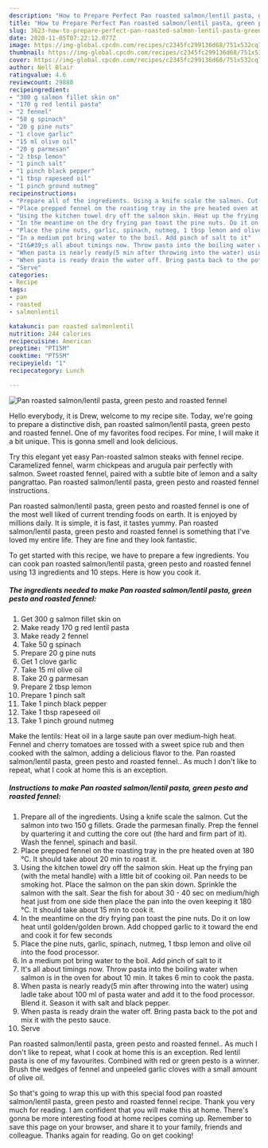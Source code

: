 ```yaml
---
description: "How to Prepare Perfect Pan roasted salmon/lentil pasta, green pesto and roasted fennel"
title: "How to Prepare Perfect Pan roasted salmon/lentil pasta, green pesto and roasted fennel"
slug: 3623-how-to-prepare-perfect-pan-roasted-salmon-lentil-pasta-green-pesto-and-roasted-fennel
date: 2020-11-05T07:22:12.077Z
image: https://img-global.cpcdn.com/recipes/c2345fc299136d68/751x532cq70/pan-roasted-salmonlentil-pasta-green-pesto-and-roasted-fennel-recipe-main-photo.jpg
thumbnail: https://img-global.cpcdn.com/recipes/c2345fc299136d68/751x532cq70/pan-roasted-salmonlentil-pasta-green-pesto-and-roasted-fennel-recipe-main-photo.jpg
cover: https://img-global.cpcdn.com/recipes/c2345fc299136d68/751x532cq70/pan-roasted-salmonlentil-pasta-green-pesto-and-roasted-fennel-recipe-main-photo.jpg
author: Nell Blair
ratingvalue: 4.6
reviewcount: 29880
recipeingredient:
- "300 g salmon fillet skin on"
- "170 g red lentil pasta"
- "2 fennel"
- "50 g spinach"
- "20 g pine nuts"
- "1 clove garlic"
- "15 ml olive oil"
- "20 g parmesan"
- "2 tbsp lemon"
- "1 pinch salt"
- "1 pinch black pepper"
- "1 tbsp rapeseed oil"
- "1 pinch ground nutmeg"
recipeinstructions:
- "Prepare all of the ingredients. Using a knife scale the salmon. Cut the salmon into two 150 g fillets. Grade the parmesan finally. Prep the fennel by quartering it and cutting the core out (the hard and firm part of it). Wash the fennel, spinach and basil."
- "Place prepped fennel on the roasting tray in the pre heated oven at 180 °C. It should take about 20 min to roast it."
- "Using the kitchen towel dry off the salmon skin. Heat up the frying pan (with the metal handle) with a little bit of cooking oil. Pan needs to be smoking hot. Place the salmon on the pan skin down. Sprinkle the salmon with the salt. Sear the fish for about 30 - 40 sec on medium/high heat just from one side then place the pan into the oven keeping it 180 °C. It should take about 15 min to cook it."
- "In the meantime on the dry frying pan toast the pine nuts. Do it on low heat until golden/golden brown. Add chopped garlic to it toward the end and cook it for few seconds"
- "Place the pine nuts, garlic, spinach, nutmeg, 1 tbsp lemon and olive oil into the food processor."
- "In a medium pot bring water to the boil. Add pinch of salt to it"
- "It&#39;s all about timings now. Throw pasta into the boiling water when salmon is in the oven for about 10 min. It takes 6 min to cook the pasta."
- "When pasta is nearly ready(5 min after throwing into the water) using ladle take about 100 ml of pasta water and add it to the food processor. Blend it. Season it with salt and black pepper."
- "When pasta is ready drain the water off. Bring pasta back to the pot and mix it with the pesto sauce."
- "Serve"
categories:
- Recipe
tags:
- pan
- roasted
- salmonlentil

katakunci: pan roasted salmonlentil 
nutrition: 244 calories
recipecuisine: American
preptime: "PT15M"
cooktime: "PT55M"
recipeyield: "1"
recipecategory: Lunch

---
```



![Pan roasted salmon/lentil pasta, green pesto and roasted fennel](https://img-global.cpcdn.com/recipes/c2345fc299136d68/751x532cq70/pan-roasted-salmonlentil-pasta-green-pesto-and-roasted-fennel-recipe-main-photo.jpg)

Hello everybody, it is Drew, welcome to my recipe site. Today, we're going to prepare a distinctive dish, pan roasted salmon/lentil pasta, green pesto and roasted fennel. One of my favorites food recipes. For mine, I will make it a bit unique. This is gonna smell and look delicious.

Try this elegant yet easy Pan-roasted salmon steaks with fennel recipe. Caramelized fennel, warm chickpeas and arugula pair perfectly with salmon. Sweet roasted fennel, paired with a subtle bite of lemon and a salty pangrattao. Pan roasted salmon/lentil pasta, green pesto and roasted fennel instructions.

Pan roasted salmon/lentil pasta, green pesto and roasted fennel is one of the most well liked of current trending foods on earth. It is enjoyed by millions daily. It is simple, it is fast, it tastes yummy. Pan roasted salmon/lentil pasta, green pesto and roasted fennel is something that I've loved my entire life. They are fine and they look fantastic.


To get started with this recipe, we have to prepare a few ingredients. You can cook pan roasted salmon/lentil pasta, green pesto and roasted fennel using 13 ingredients and 10 steps. Here is how you cook it.

<!--inarticleads1-->

##### The ingredients needed to make Pan roasted salmon/lentil pasta, green pesto and roasted fennel:

1. Get 300 g salmon fillet skin on
1. Make ready 170 g red lentil pasta
1. Make ready 2 fennel
1. Take 50 g spinach
1. Prepare 20 g pine nuts
1. Get 1 clove garlic
1. Take 15 ml olive oil
1. Take 20 g parmesan
1. Prepare 2 tbsp lemon
1. Prepare 1 pinch salt
1. Take 1 pinch black pepper
1. Take 1 tbsp rapeseed oil
1. Take 1 pinch ground nutmeg


Make the lentils: Heat oil in a large saute pan over medium-high heat. Fennel and cherry tomatoes are tossed with a sweet spice rub and then cooked with the salmon, adding a delicious flavor to the. Pan roasted salmon/lentil pasta, green pesto and roasted fennel.. As much I don&#39;t like to repeat, what I cook at home this is an exception. 

<!--inarticleads2-->

##### Instructions to make Pan roasted salmon/lentil pasta, green pesto and roasted fennel:

1. Prepare all of the ingredients. Using a knife scale the salmon. Cut the salmon into two 150 g fillets. Grade the parmesan finally. Prep the fennel by quartering it and cutting the core out (the hard and firm part of it). Wash the fennel, spinach and basil.
1. Place prepped fennel on the roasting tray in the pre heated oven at 180 °C. It should take about 20 min to roast it.
1. Using the kitchen towel dry off the salmon skin. Heat up the frying pan (with the metal handle) with a little bit of cooking oil. Pan needs to be smoking hot. Place the salmon on the pan skin down. Sprinkle the salmon with the salt. Sear the fish for about 30 - 40 sec on medium/high heat just from one side then place the pan into the oven keeping it 180 °C. It should take about 15 min to cook it.
1. In the meantime on the dry frying pan toast the pine nuts. Do it on low heat until golden/golden brown. Add chopped garlic to it toward the end and cook it for few seconds
1. Place the pine nuts, garlic, spinach, nutmeg, 1 tbsp lemon and olive oil into the food processor.
1. In a medium pot bring water to the boil. Add pinch of salt to it
1. It&#39;s all about timings now. Throw pasta into the boiling water when salmon is in the oven for about 10 min. It takes 6 min to cook the pasta.
1. When pasta is nearly ready(5 min after throwing into the water) using ladle take about 100 ml of pasta water and add it to the food processor. Blend it. Season it with salt and black pepper.
1. When pasta is ready drain the water off. Bring pasta back to the pot and mix it with the pesto sauce.
1. Serve


Pan roasted salmon/lentil pasta, green pesto and roasted fennel.. As much I don&#39;t like to repeat, what I cook at home this is an exception. Red lentil pasta is one of my favourites. Combined with red or green pesto is a winner. Brush the wedges of fennel and unpeeled garlic cloves with a small amount of olive oil. 

So that's going to wrap this up with this special food pan roasted salmon/lentil pasta, green pesto and roasted fennel recipe. Thank you very much for reading. I am confident that you will make this at home. There's gonna be more interesting food at home recipes coming up. Remember to save this page on your browser, and share it to your family, friends and colleague. Thanks again for reading. Go on get cooking!
